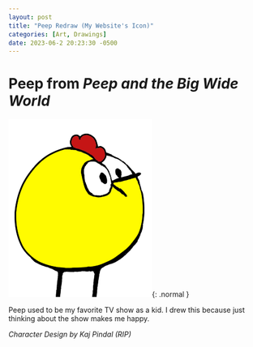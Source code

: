 ```yaml
---
layout: post
title: "Peep Redraw (My Website's Icon)"
categories: [Art, Drawings]
date: 2023-06-2 20:23:30 -0500
---
```


# Peep from *Peep and the Big Wide World*

![Peep Image](/assets/img/Peep_Full.png){: .normal }

Peep used to be my favorite TV show as a kid. I drew this because just thinking about the show makes me happy.

*Character Design by Kaj Pindal (RIP)*
